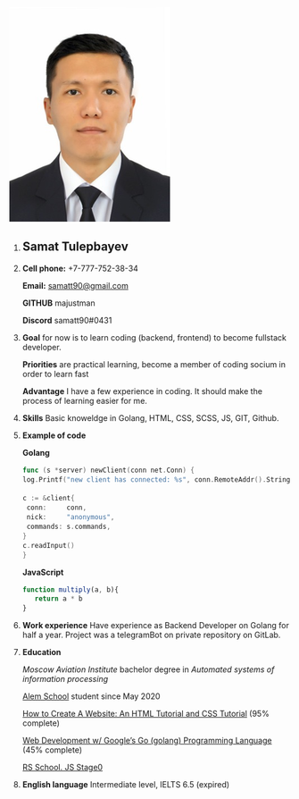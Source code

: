 ![](/picture/photo.jpg)

1. ## Samat Tulepbayev

2. **Cell phone:** +7-777-752-38-34

   **Email:** samatt90@gmail.com

   **GITHUB** majustman

   **Discord** samatt90#0431

3. **Goal** for now is to learn coding (backend, frontend) to become fullstack developer.

   **Priorities** are practical learning, become a member of coding socium in order to learn fast

   **Advantage** I have a few experience in coding. It should make the process of learning easier for me.

4. **Skills** Basic knoweldge in Golang, HTML, CSS, SCSS, JS, GIT, Github.

5. **Example of code**

   **Golang**

   ```go
   func (s *server) newClient(conn net.Conn) {
   log.Printf("new client has connected: %s", conn.RemoteAddr().String())

   c := &client{
   	conn:     conn,
   	nick:     "anonymous",
   	commands: s.commands,
   }
   c.readInput()
   }
   ```

   **JavaScript**

   ```js
   function multiply(a, b){
      return a * b
   }
   ```

6. **Work experience** Have experience as Backend Developer on Golang for half a year. Project was a telegramBot on private repository on GitLab.

7. **Education**

   _Moscow Aviation Institute_ bachelor degree in _Automated systems of information processing_

   [Alem School](https://alem.school/) student since May 2020

   [How to Create A Website: An HTML Tutorial and CSS Tutorial](https://www.udemy.com/course/html-tutorial/) (95% complete)

   [Web Development w/ Google’s Go (golang) Programming Language](https://www.udemy.com/course/go-programming-language/) (45% complete)

   [RS School. JS Stage0](https://rs.school/js-stage0/)

8. **English language** Intermediate level, IELTS 6.5 (expired)

